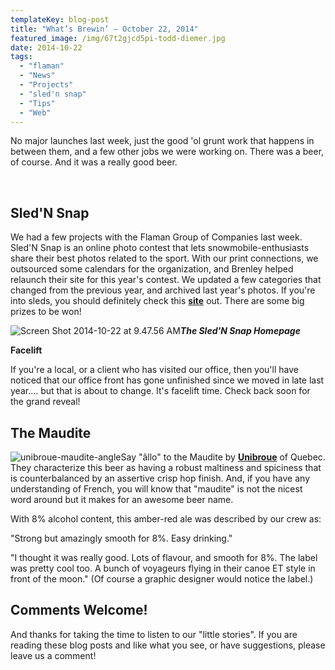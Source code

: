 ```yaml
---
templateKey: blog-post
title: "What’s Brewin’ – October 22, 2014"
featured_image: /img/67t2gjcd5pi-todd-diemer.jpg
date: 2014-10-22
tags:
  - "flaman"
  - "News"
  - "Projects"
  - "sled'n snap"
  - "Tips"
  - "Web"
---
```


No major launches last week, just the good 'ol grunt work that happens in between them, and a few other jobs we were working on. There was a beer, of course. And it was a really good beer.

&nbsp;

## Sled'N Snap

We had a few projects with the Flaman Group of Companies last week. Sled'N Snap is an online photo contest that lets snowmobile-enthusiasts share their best photos related to the sport. With our print connections, we outsourced some calendars for the organization, and Brenley helped relaunch their site for this year's contest. We updated a few categories that changed from the previous year, and archived last year's photos. If you're into sleds, you should definitely check this **[site](http://slednsnap.com/)** out. There are some big prizes to be won!

 ![Screen Shot 2014-10-22 at 9.47.56 AM](/img/Screen-Shot-2014-10-22-at-9.47.56-AM-903x1024.png)_**The Sled'N Snap Homepage**_

**Facelift**

If you're a local, or a client who has visited our office, then you'll have noticed that our office front has gone unfinished since we moved in late last year.... but that is about to change. It's facelift time. Check back soon for the grand reveal!

## The Maudite

![unibroue-maudite-angle](/img/unibroue-maudite-angle-300x1024.jpg)Say "âllo" to the Maudite by **[Unibroue](http://www.unibroue.com/en/home)** of Quebec. They characterize this beer as having a robust maltiness and spiciness that is counterbalanced by an assertive crisp hop finish. And, if you have any understanding of French, you will know that "maudite" is not the nicest word around but it makes for an awesome beer name.

With 8% alcohol content, this amber-red ale was described by our crew as:

"Strong but amazingly smooth for 8%. Easy drinking."

"I thought it was really good. Lots of flavour, and smooth for 8%. The label was pretty cool too. A bunch of voyageurs flying in their canoe ET style in front of the moon." (Of course a graphic designer would notice the label.)

## Comments Welcome!

And thanks for taking the time to listen to our "little stories". If you are reading these blog posts and like what you see, or have suggestions, please leave us a comment!